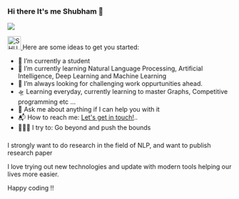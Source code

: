 ### Hi there It's me Shubham 👋
![](https://komarev.com/ghpvc/?username=dshubham25&color=green)


<a href="https://dev.to/dshubham25">
  <img src="https://d2fltix0v2e0sb.cloudfront.net/dev-badge.svg" alt="SHUBHAM DIKSHIT's DEV Profile" height="30" width="30">
</a>
Here are some ideas to get you started:



- 🔭 I’m currently a student
- 🌱 I’m currently learning Natural Language Processing, Artificial Intelligence, Deep Learning and Machine Learning
- 🌋 I’m always looking for challenging work oppurtunities ahead.
- 🛸 Learning everyday, currently learning to master Graphs, Competitive programming etc ...
- 💬 Ask me about anything if I can help you with it
- 📬 How to reach me: <a href="mailto:iamsds123@gmail.com">Let's get in touch!</a>..
- 🧗🏾‍♀️ I try to: Go beyond and push the bounds
<!--
- 👯 I’m looking to collaborate on ...
- 🤔 I’m looking for help with ... -->
###

I strongly want to do research in the field of NLP, and want to publish research paper


 I love trying out new technologies and update with modern tools helping our lives more easier.

Happy coding !!


